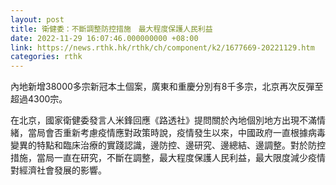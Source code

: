 ```yaml
---
layout: post
title: 衛健委：不斷調整防控措施　最大程度保護人民利益
date: 2022-11-29 16:07:46.000000000 +08:00
link: https://news.rthk.hk/rthk/ch/component/k2/1677669-20221129.htm
categories: rthk
---
```


內地新增38000多宗新冠本土個案，廣東和重慶分別有8千多宗，北京再次反彈至超過4300宗。

在北京，國家衛健委發言人米鋒回應《路透社》提問關於內地個別地方出現不滿情緒，當局會否重新考慮疫情應對政策時說，疫情發生以來，中國政府一直根據病毒變異的特點和臨床治療的實踐認識，邊防控、邊研究、邊總結、邊調整。對於防控措施，當局一直在研究，不斷在調整，最大程度保護人民利益，最大限度減少疫情對經濟社會發展的影響。

